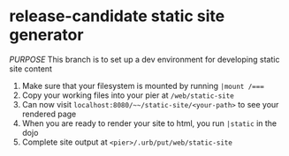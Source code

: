 # release-candidate static site generator

*PURPOSE* This branch is to set up a dev environment for developing static site 
content

1. Make sure that your filesystem is mounted by running `|mount /===`
2. Copy your working files into your pier at `/web/static-site`
3. Can now visit `localhost:8080/~~/static-site/<your-path>` to see your rendered page
4. When you are ready to render your site to html, you run `|static` in the dojo
5. Complete site output at `<pier>/.urb/put/web/static-site`

